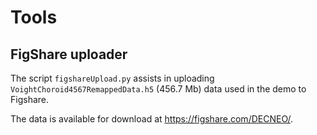 # Tools 

## FigShare uploader

The script ``figshareUpload.py`` assists in uploading ``VoightChoroid4567RemappedData.h5`` (456.7 Mb) data used in the demo to Figshare. 

The data is available for download at https://figshare.com/DECNEO/.
